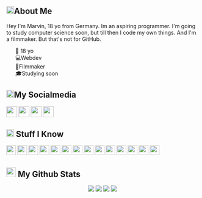 <!-- @format -->

<h2><img src="https://media.giphy.com/media/lq3imhZ7qSz8xAFBv4/giphy.gif" height="20">About Me</h2>

<p>
  Hey I'm Marvin, 18 yo from Germany. Im an aspiring programmer. I'm going to study computer science soon, but till then I code my own things. And I'm a filmmaker. But that's not for GitHub.
</p>

<ul>
🎂 18 yo<br>
💻Webdev<br>
🎥Filmmaker<br>
🎓Studying soon<br>
</ul>


<h2><img src="https://media.giphy.com/media/KcVjOpaQfE6bhicWqP/giphy.gif" height="20">My Socialmedia</h2>
<p>
  <a href="mailto:marvinskanal.yt@gmail.com" target="_blank"><img height="28" src = "https://img.shields.io/badge/gmail-c14438?&style=for-the-badge&logo=gmail&logoColor=white"></a>
  <a href="https://instagram.com/dermrvn" target="_blank"><img height="28" src = "https://img.shields.io/badge/-Instagram-e95950?style=for-the-badge&logo=Instagram&logoColor=white"></a>
  <a href="https://twitter.com/dermrvn" target="_blank"><img height="28" src = "https://img.shields.io/badge/-Twitter-1DA1F2?style=for-the-badge&logo=twitter&logoColor=white"></a>
  <a href="https://youtube.com/dermrvn" target="_blank"><img height="28" src = "https://img.shields.io/badge/-youtube-FF0000?style=for-the-badge&logo=youtube&logoColor=white"></a>
</p>


<h2><img src="https://media.giphy.com/media/VdoIFLsMIlwzfKD520/giphy.gif" height="20"> Stuff I Know</h2>

<p>
<img src="https://img.shields.io/badge/-HTML5-E34F26?style=flat-square&logo=html5&logoColor=white" height="25"> 
<img src="https://img.shields.io/badge/-CSS3-1572B6?style=flat-square&logo=css3" height="25"> 
<img src="https://img.shields.io/badge/-JS-F7DF1E?style=flat-square&logo=JavaScript&logoColor=black" height="25"> 
<img src="https://img.shields.io/badge/-PHP-777BB4?style=flat-square&logo=PHP&logoColor=white" height="25"> 
<img src="https://img.shields.io/badge/-SQL-4479A1?style=flat-square&logo=MySQL&logoColor=white" height="25"> 
<img src="https://img.shields.io/badge/-Python-3776AB?style=flat-square&logo=Python&logoColor=white" height="25"> 
<img src="https://img.shields.io/badge/-GitHub-181717?style=flat-square&logo=github" height="25"> 
<img src="https://img.shields.io/badge/-Git-F05032?style=flat-square&logo=git&logoColor=white" height="25"> 
<img src="https://img.shields.io/badge/-VS Code-007ACC?style=flat-square&logo=visual-studio-code&logoColor=white" height="25"> 
<img src="https://img.shields.io/badge/-Photoshop-31A8FF?style=flat-square&logo=adobe-photoshop&logoColor=white" height="25">
<img src="https://img.shields.io/badge/-Premiere-9999FF?style=flat-square&logo=adobe-premiere-pro&logoColor=white" height="25">
<img src="https://img.shields.io/badge/-Lightroom-31A8FF?style=flat-square&logo=adobe-lightroom&logoColor=white" height="25">
<img src="https://img.shields.io/badge/-XD-FF61F6?style=flat-square&logo=adobe-xd&logoColor=white" height="25">
<img src="https://img.shields.io/badge/-Windows-0078D6?style=flat-square&logo=windows&logoColor=white" height="25">
</p>

<h2><img src="https://media.giphy.com/media/cj87CxfRtrUifF3Ryk/giphy.gif" height="25"> My Github Stats</h2>

<p align = "center">
  <img src = "https://github-readme-stats.vercel.app/api?username=dermrvn-code&theme=highcontrast&show_icons=true&include_all_commits=true&count_private=true&hide=issues&line_height=32">
  <img src = "https://github-readme-streak-stats.herokuapp.com/?user=dermrvn&theme=highcontrast&line_height=32">
  <img src = "https://github-readme-stats.vercel.app/api/top-langs/?username=dermrvn-code&theme=highcontrast&show_icons=trueline_height=32">
  <img src = "https://github-readme-stats.vercel.app/api/wakatime?username=dermrvn&theme=highcontrast&line_height=32">
</p>
